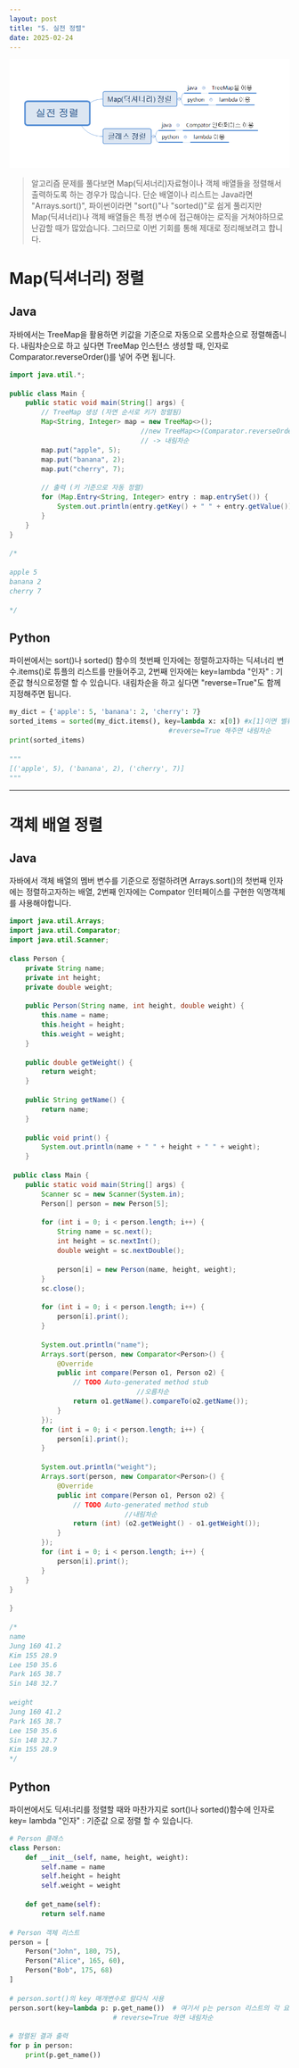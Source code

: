 ```yaml
---
layout: post
title: "5. 실전 정렬"
date: 2025-02-24
---
```


<div style="text-align: center;">
	<img src="/사진들/알고리즘/실전정렬.png" alt="alt text" />
</div>

  
> 알고리즘 문제를 풀다보면 Map(딕셔너리)자료형이나 객체 배열들을 정렬해서 출력하도록 하는 경우가 많습니다. 단순 배열이나 리스트는 Java라면 "Arrays.sort()", 파이썬이라면 "sort()"나 "sorted()"로 쉽게 풀리지만 Map(딕셔너리)나 객체 배열들은 특정 변수에 접근해야는 로직을 거쳐야하므로 난감할 때가 많았습니다. 그러므로 이번 기회를 통해 제대로 정리해보려고 합니다.

# Map(딕셔너리) 정렬

## Java

자바에서는 TreeMap을 활용하면 키값을 기준으로 자동으로 오름차순으로 정렬해줍니다.
내림차순으로 하고 싶다면 TreeMap 인스턴스 생성할 때, 인자로 Comparator.reverseOrder()를 넣어 주면 됩니다.

```java
import java.util.*;

public class Main {
    public static void main(String[] args) {
        // TreeMap 생성 (자연 순서로 키가 정렬됨)
        Map<String, Integer> map = new TreeMap<>();
                                 //new TreeMap<>(Comparator.reverseOrder());
                                 // -> 내림차순
        map.put("apple", 5);
        map.put("banana", 2);
        map.put("cherry", 7);

        // 출력 (키 기준으로 자동 정렬)
        for (Map.Entry<String, Integer> entry : map.entrySet()) {
            System.out.println(entry.getKey() + " " + entry.getValue());
        }
    }
}

/*

apple 5
banana 2
cherry 7

*/

```

## Python

파이썬에서는 sort()나 sorted() 함수의 첫번째 인자에는 정렬하고자하는 딕셔너리 변수.items()로 튜플의 리스트를 만들어주고, 2번째 인자에는 key=lambda "인자" : 기준값 형식으로정렬 할 수 있습니다. 내림차순을 하고 싶다면 "reverse=True"도 함께 지정해주면 됩니다.

```python
my_dict = {'apple': 5, 'banana': 2, 'cherry': 7} 
sorted_items = sorted(my_dict.items(), key=lambda x: x[0]) #x[1]이면 벨류값 기준
                                        #reverse=True 해주면 내림차순
print(sorted_items)

"""
[('apple', 5), ('banana', 2), ('cherry', 7)]
"""
```

---

# 객체 배열 정렬

## Java 

자바에서 객체 배열의 멤버 변수를 기준으로 정렬하려면 Arrays.sort()의 첫번째  인자에는 정렬하고자하는 배열, 2번째 인자에는 Compator 인터페이스를 구현한 익명객체를 사용해야합니다.

```java
import java.util.Arrays;
import java.util.Comparator;
import java.util.Scanner;

class Person {
	private String name;
	private int height;
	private double weight;

	public Person(String name, int height, double weight) {
		this.name = name;
		this.height = height;
		this.weight = weight;
	}

	public double getWeight() {
		return weight;
	}

	public String getName() {
		return name;
	}

	public void print() {
		System.out.println(name + " " + height + " " + weight);
	}

 public class Main {
	public static void main(String[] args) {
		Scanner sc = new Scanner(System.in);
		Person[] person = new Person[5];

		for (int i = 0; i < person.length; i++) {
			String name = sc.next();
			int height = sc.nextInt();
			double weight = sc.nextDouble();

			person[i] = new Person(name, height, weight);
		}
		sc.close();

		for (int i = 0; i < person.length; i++) {
			person[i].print();
		}

		System.out.println("name");
		Arrays.sort(person, new Comparator<Person>() {
			@Override
			public int compare(Person o1, Person o2) {
				// TODO Auto-generated method stub
				                //오름차순
				return o1.getName().compareTo(o2.getName());
			}
		});
		for (int i = 0; i < person.length; i++) {
			person[i].print();
		}

		System.out.println("weight");
		Arrays.sort(person, new Comparator<Person>() {
			@Override
			public int compare(Person o1, Person o2) {
				// TODO Auto-generated method stub
				             //내림차순
				return (int) (o2.getWeight() - o1.getWeight());
			}
		});
		for (int i = 0; i < person.length; i++) {
			person[i].print();
		}
	}
}

}

/*
name
Jung 160 41.2
Kim 155 28.9
Lee 150 35.6
Park 165 38.7
Sin 148 32.7

weight 
Jung 160 41.2 
Park 165 38.7 
Lee 150 35.6 
Sin 148 32.7 
Kim 155 28.9
*/
```

## Python

파이썬에서도 딕셔너리를 정렬할 때와 마찬가지로 sort()나 sorted()함수에 인자로 key= lambda "인자" : 기준값 으로 정렬 할 수 있습니다.

```python
# Person 클래스
class Person:
    def __init__(self, name, height, weight):
        self.name = name
        self.height = height
        self.weight = weight

    def get_name(self):
        return self.name

# Person 객체 리스트
person = [
    Person("John", 180, 75),
    Person("Alice", 165, 60),
    Person("Bob", 175, 68)
]

# person.sort()의 key 매개변수로 람다식 사용
person.sort(key=lambda p: p.get_name())  # 여기서 p는 person 리스트의 각 요소
                          # reverse=True 하면 내림차순

# 정렬된 결과 출력
for p in person:
    print(p.get_name())

```